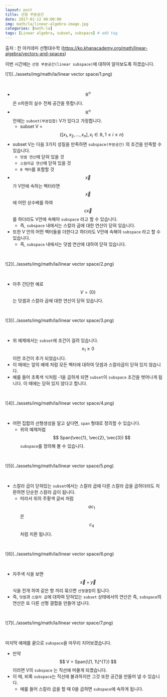```yaml
---
layout: post
title: 선형 부분공간 
date: 2017-01-12 00:00:00
img: math/la/linear-algebra-image.jpg
categories: [math-la] 
tags: [Linear algebra, subset, subspace] # add tag
---
```


출처 : 칸 아카데미 선형대수학 (https://ko.khanacademy.org/math/linear-algebra/vectors-and-spaces)

이번 시간에는 `선형 부분공간(linear subspace)`에 대하여 알아보도록 하겠습니다.

![1](../assets/img/math/la/linear vector space/1.png)

<br>

+ $$ \mathbb{R}^{n} $$ 은 n차원의 실수 전체 공간을 뜻합니다.
+ $$ \mathbb{R}^{n} $$ 안에는 `subset(부분집합)` V가 있다고 가정합니다.
    + subset V = $$\{ [ x_{1}, x_{2}, ... , x_{n} ] , x_{i} \in \mathbb{R}, 1 \le i \le n \} $$
+ subset V는 다음 3가지 성질을 만족하면 `subspace(부분공간)` 의 조건을 만족할 수 있습니다.    
    + `덧셈 연산`에 닫혀 있을 것
    + `스칼라곱 연산`에 닫혀 있을 것
    + `0 벡터`를 포함할 것
+ $$ \vec{x} $$ 가 V안에 속하는 벡터라면 $$ \vec{x} $$ 에 어떤 상수배를 하여 $$ c\vec{x} $$ 를 하더라도 V안에 속해야 `subspace` 라고 할 수 있습니다.
    + 즉, `subspace` 내에서는 스칼라 곱에 대한 연산이 닫혀 있습니다.
+ 또한 V 안의 어떤 벡터들을 더한다고 하더라도 V안에 속해야   `subspace` 라고 할 수 있습니다.
    + 즉, `subspace` 내에서는 덧셈 연산에 대하여 닫혀 있습니다.
    
<br>

![2](../assets/img/math/la/linear vector space/2.png)

<br>

+ 아주 간단한 예로 $$ V = \{ 0 \} $$ 는 덧셈과 스칼라 곱에 대한 연산이 닫혀 있습니다.

<br>

![3](../assets/img/math/la/linear vector space/3.png)

<br>

+ 위 예제에서는 `subset`에 조건이 걸려 있습니다. $$ x_{1} \ge 0 $$ 이란 조건이 추가 되었습니다.
+ 이 때에는 앞의 예제 처럼 모든 벡터에 대하여 덧셈과 스칼라곱이 닫혀 있지 않습니다.
+ 예를 들어 초록색 식처럼 -1을 곱하게 되면 `subset`이 `subspace` 조건을 벗어나게 됩니다. 이 때에는 닫혀 있지 않다고 합니다.

<br>

![4](../assets/img/math/la/linear vector space/4.png)

<br>

+ 어떤 집합의 선형생성을 알고 싶다면, `span` 형태로 정의할 수 있습니다.
    + 위의 예제처럼 $$ Span(\vec{1}, \vec{2}, \vec{3}) $$ `subspace`를 정의해 볼 수 있습니다.    

<br>

![5](../assets/img/math/la/linear vector space/5.png)

<br>

+ 스칼라 곱이 닫혀있는 `subset`에서는 스칼라 곱에 다른 스칼라 곱을 곱하더라도 치환하면 단순한 스칼라 곱이 됩니다.
    + 따라서 위의 주황색 글씨 처럼 $$ ac_{1} $$은 $$ c_{4} $$ 처럼 치환 됩니다.

<br>    

![6](../assets/img/math/la/linear vector space/6.png)

<br>

+ 자주색 식을 보면 $$ \vec{x} + \vec{y} $$ 식을 전개 하여 같은 항 끼리 묶으면 `선형결합`이 됩니다.
+ 즉, `덧셈`과 `스칼라 곱`에 대하여 닫혀있는 `subset` 상태에서의 연산은 즉, `subspace`의 연산은 또 다른 선형 결합을 만들어 냅니다. 

<br>

![7](../assets/img/math/la/linear vector space/7.png)

<br>

마지막 예제를 끝으로 `subspace`을 마무리 지어보겠습니다.

+ 만약 $$ V = Span(\[1, 1\]^{T}) $$ 이라면 V의 `subspace` 는 직선에 머물게 되곘습니다.
+ 이 때, 비록 `subspace`는 직선에 불과하지만 그것 또한 공간을 만들어 낼 수 있습니다.
    + 예를 들어 스칼라 곱을 할 때 0을 곱하면 `subspace`에 속하게 됩니다.